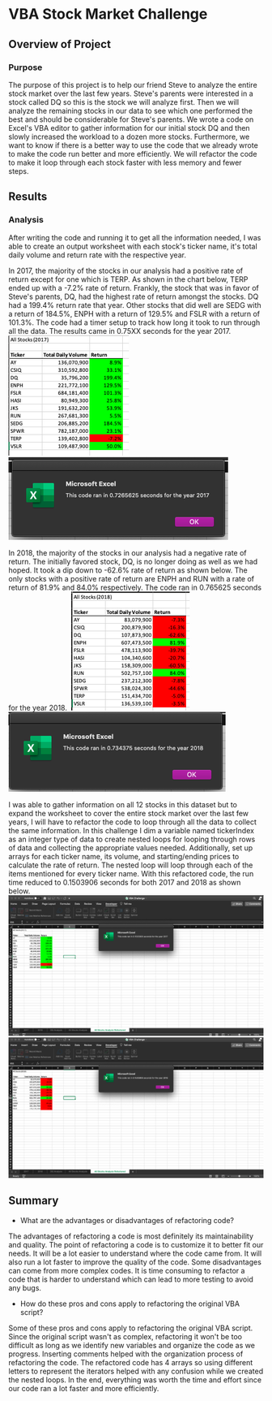 # VBA Stock Market Challenge 

## Overview of Project

### Purpose
The purpose of this project is to help our friend Steve to analyze the entire stock market over the last few years. Steve's parents were interested in a stock called DQ so this is the stock we will analyze first. Then we will analyze the remaining stocks in our data to see which one performed the best and should be considerable for Steve's parents. We wrote a code on Excel's VBA editor to gather information for our initial stock DQ and then slowly increased the workload to a dozen more stocks. Furthermore, we want to know if there is a better way to use the code that we already wrote to make the code run better and more efficiently. We will refactor the code to make it loop through each stock faster with less memory and fewer steps.

## Results

### Analysis
After writing the code and running it to get all the information needed, I was able to create an output worksheet with each stock's ticker name, it's total daily volume and return rate with the respective year.  


In 2017, the majority of the stocks in our analysis had a positive rate of return except for one which is TERP. As shown in the chart below, TERP ended up with a -7.2% rate of return. Frankly, the stock that was in favor of Steve's parents, DQ, had the highest rate of return amongst the stocks. DQ had a 199.4% return rate that year. Other stocks that did well are SEDG with a return of 184.5%, ENPH with a return of 129.5% and FSLR with a return of 101.3%. The code had a timer setup to track how long it took to run through all the data. The results came in 0.75XX seconds for the year 2017. 
![2017 All Stocks Analysis Chart](https://github.com/sydney-chen95/Stock-Analysis/blob/main/Other%20images%20for%20reference/2017%20All%20Stocks%20Analysis%20Chart.png?raw=true)
![2017 run time](https://github.com/sydney-chen95/Stock-Analysis/blob/main/Other%20images%20for%20reference/2017%20run%20time.png?raw=true)


In 2018, the majority of the stocks in our analysis had a negative rate of return. The initially favored stock, DQ, is no longer doing as well as we had hoped. It took a dip down to -62.6% rate of return as shown below. The only stocks with a positive rate of return are ENPH and RUN with a rate of return of 81.9% and 84.0% respectively. The code ran in 0.765625 seconds for the year 2018. 
![2018 All Stocks Analysis Chart](https://github.com/sydney-chen95/Stock-Analysis/blob/main/Other%20images%20for%20reference/2018%20All%20Stocks%20Analysis%20Chart.png?raw=true)
![2018 run time](https://github.com/sydney-chen95/Stock-Analysis/blob/main/Other%20images%20for%20reference/2018%20run%20time.png?raw=true)


I was able to gather information on all 12 stocks in this dataset but to expand the worksheet to cover the entire stock market over the last few years, I will have to refactor the code to loop through all the data to collect the same information. In this challenge I dim a variable named tickerIndex as an integer type of data to create nested loops for looping through rows of data and collecting the appropriate values needed. Additionally, set up arrays for each ticker name, its volume, and starting/ending prices to calculate the rate of return. The nested loop will loop through each of the items mentioned for every ticker name. With this refactored code, the run time reduced to 0.1503906 seconds for both 2017 and 2018 as shown below.
![VBA Challenge 2017](https://github.com/sydney-chen95/Stock-Analysis/blob/main/Resources/VBA%20Challenge%202017.png?raw=true)
![VBA Challenge 2018](https://github.com/sydney-chen95/Stock-Analysis/blob/main/Resources/VBA%20Challenge%202018.png?raw=true)


## Summary

- What are the advantages or disadvantages of refactoring code?

The advantages of refactoring a code is most definitely its maintainability and quality. The point of refactoring a code is to customize it to better fit our needs. It will be a lot easier to understand where the code came from. It will also run a lot faster to improve the quality of the code. Some disadvantages can come from more complex codes. It is time consuming to refactor a code that is harder to understand which can lead to more testing to avoid any bugs.   

- How do these pros and cons apply to refactoring the original VBA script?

Some of these pros and cons apply to refactoring the original VBA script. Since the original script wasn't as complex, refactoring it won't be too difficult as long as we identify new variables and organize the code as we progress. Inserting comments helped with the organization process of refactoring the code. The refactored code has 4 arrays so using different letters to represent the iterators helped with any confusion while we created the nested loops. In the end, everything was worth the time and effort since our code ran a lot faster and more efficiently. 


